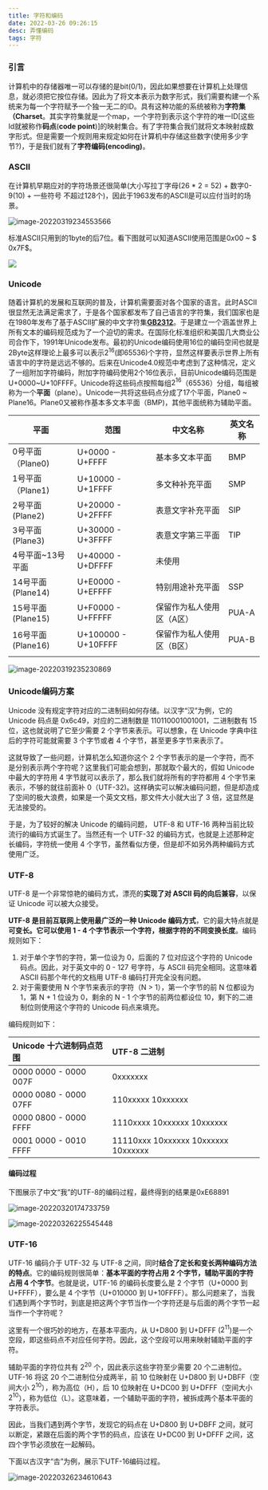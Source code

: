```yaml
---
title: 字符和编码
date: 2022-03-26 09:26:15
desc: 弄懂编码
tags: 字符
---
```


### 引言

<!-- 手握锟斤拷，直呼烫烫烫。 -->
计算机中的存储器唯一可以存储的是bit(0/1)，因此如果想要在计算机上处理信息，就必须把它按位存储。因此为了将文本表示为数字形式，我们需要构建一个系统来为每一个字符赋予一个独一无二的ID。具有这种功能的系统被称为**字符集（Charset**。其实字符集就是一个map，一个字符到表示这个字符的唯一ID[这些Id就被称作**码点**(**code point**)]的映射集合。有了字符集合我们就将文本映射成数字形式。但是需要一个规则用来规定如何在计算机中存储这些数字(使用多少字节?)，于是我们就有了**字符编码(encoding)**。

### ASCII

在计算机早期应对的字符场景还很简单(大小写拉丁字母(26 * 2 = 52) + 数字0-9(10) + 一些符号 不超过128个)，因此于1963发布的ASCII是可以应付当时的场景。

![image-20220319234553566](https://chromer-blog.oss-cn-shanghai.aliyuncs.com/blog/image-20220319234553566-7a392a5b7a2cc1732cf7b30c53275155f1e07969dbffd478ebd8d0a7e675409a.png)

标准ASCII只用到的1byte的后7位。看下图就可以知道ASCII使用范围是$0x00$ ~ $ 0x7F$。

![](https://chromer-blog.oss-cn-shanghai.aliyuncs.com/blog/USASCII_code_chart-9e9c85c0d5f0c819bcf7d61c0cce9152e0e359b2cffe96d2b5507b690edafc20.png)



### Unicode

随着计算机的发展和互联网的普及，计算机需要面对各个国家的语言。此时ASCII很显然无法满足需求了，于是各个国家都发布了自己语言的字符集，我们国家也是在1980年发布了基于ASCII扩展的中文字符集[**GB2312**](https://zh.wikipedia.org/wiki/GB_2312)。于是建立一个涵盖世界上所有文本的编码规范成为了一个迫切的需求。在国际化标准组织和美国几大商业公司合作下，1991年Unicode发布。最初的Unicode编码使用16位的编码空间也就是2Byte这样理论上最多可以表示$2^{16}$(即65536)个字符，显然这样要表示世界上所有语言中的字符是远远不够的。后来在Unicode4.0规范中考虑到了这种情况，定义了一组附加字符编码，附加字符编码使用2个16位表示，目前Unicode编码范围是U+0000~U+10FFFF。Unicode将这些码点按照每组$2^{16}$（65536）分组，每组被称为一个**平面**（plane）。Unicode一共将这些码点分成了17个平面，Plane0 ~ Plane16。Plane0又被称作基本多文本平面（BMP)，其他平面统称为辅助平面。

| 平面              | 范围                | 中文名称                  | 英文名称 |
| ----------------- | ------------------- | ------------------------- | -------- |
| 0号平面（Plane0)  | U+0000 - U+FFFF     | 基本多文本平面            | BMP      |
| 1号平面（Plane1)  | U+10000 - U+1FFFF   | 多文种补充平面            | SMP      |
| 2号平面(Plane2)   | U+20000 - U+2FFFF   | 表意文字补充平面          | SIP      |
| 3号平面(Plane3)   | U+30000 - U+3FFFF   | 表意文字第三平面          | TIP      |
| 4号平面~13号平面  | U+40000 - U+DFFFF   | 未使用                    |          |
| 14号平面(Plane14) | U+E0000 - U+EFFFF   | 特别用途补充平面          | SSP      |
| 15号平面(Plane15) | U+F0000 - U+FFFFF   | 保留作为私人使用区（A区） | PUA-A    |
| 16号平面(Plane16) | U+100000 - U+10FFFF | 保留作为私人使用区（B区） | PUA-B    |
|                   |                     |                           |          |

![image-20220319235230869](https://chromer-blog.oss-cn-shanghai.aliyuncs.com/blog/image-20220319235230869-4dcab2527238d5c0bdd623f6f8ea4330eb69877a02626bfd8a4cab02f41a1d00.png)



### Unicode编码方案

Unicode 没有规定字符对应的二进制码如何存储。以汉字“汉”为例，它的 Unicode 码点是 0x6c49，对应的二进制数是 110110001001001，二进制数有 15 位，这也就说明了它至少需要 2 个字节来表示。可以想象，在 Unicode 字典中往后的字符可能就需要 3 个字节或者 4 个字节，甚至更多字节来表示了。

这就导致了一些问题，计算机怎么知道你这个 2 个字节表示的是一个字符，而不是分别表示两个字符呢？这里我们可能会想到，那就取个最大的，假如 Unicode 中最大的字符用 4 字节就可以表示了，那么我们就将所有的字符都用 4 个字节来表示，不够的就往前面补 0（UTF-32)。这样确实可以解决编码问题，但是却造成了空间的极大浪费，如果是一个英文文档，那文件大小就大出了 3 倍，这显然是无法接受的。

于是，为了较好的解决 Unicode 的编码问题， UTF-8 和 UTF-16 两种当前比较流行的编码方式诞生了。当然还有一个 UTF-32 的编码方式，也就是上述那种定长编码，字符统一使用 4 个字节，虽然看似方便，但是却不如另外两种编码方式使用广泛。

### UTF-8

UTF-8 是一个非常惊艳的编码方式，漂亮的**实现了对 ASCII 码的向后兼容**，以保证 Unicode 可以被大众接受。

**UTF-8 是目前互联网上使用最广泛的一种 Unicode 编码方式**，它的最大特点就是**可变长。它可以使用 1 - 4 个字节表示一个字符，根据字符的不同变换长度**。编码规则如下：

1. 对于单个字节的字符，第一位设为 0，后面的 7 位对应这个字符的 Unicode 码点。因此，对于英文中的 0 - 127 号字符，与 ASCII 码完全相同。这意味着 ASCII 码那个年代的文档用 UTF-8 编码打开完全没有问题。
2. 对于需要使用 N 个字节来表示的字符（N > 1），第一个字节的前 N 位都设为 1，第 N + 1 位设为 0，剩余的 N - 1 个字节的前两位都设位 10，剩下的二进制位则使用这个字符的 Unicode 码点来填充。

编码规则如下：

| Unicode 十六进制码点范围 | UTF-8 二进制                        |
| :----------------------- | :---------------------------------- |
| 0000 0000 - 0000 007F    | 0xxxxxxx                            |
| 0000 0080 - 0000 07FF    | 110xxxxx 10xxxxxx                   |
| 0000 0800 - 0000 FFFF    | 1110xxxx 10xxxxxx 10xxxxxx          |
| 0001 0000 - 0010 FFFF    | 11110xxx 10xxxxxx 10xxxxxx 10xxxxxx |



#### 编码过程

下图展示了中文“我”的UTF-8的编码过程，最终得到的结果是0xE68891

![image-20220320174733759](https://chromer-blog.oss-cn-shanghai.aliyuncs.com/blog/image-20220320174733759-4e87c30dcf657497ade3913b1b7a6fb0c478f49d0e06f39ae13531ed1e06c12e.png)

![image-20220326225545448](https://chromer-blog.oss-cn-shanghai.aliyuncs.com/blog/image-20220326225545448-e03623515fcac258c665e877a9acff55d58af34568edb349df8d9b4fa2ebe60d.png)



### UTF-16

UTF-16 编码介于 UTF-32 与 UTF-8 之间，同时**结合了定长和变长两种编码方法的特点**。它的编码规则很简单：**基本平面的字符占用 2 个字节，辅助平面的字符占用 4 个字节**。也就是说，UTF-16 的编码长度要么是 2 个字节（U+0000 到 U+FFFF），要么是 4 个字节（U+010000 到 U+10FFFF）。那么问题来了，当我们遇到两个字节时，到底是把这两个字节当作一个字符还是与后面的两个字节一起当作一个字符呢？

这里有一个很巧妙的地方，在基本平面内，从 U+D800 到 U+DFFF ($2^{11}$)是一个空段，即这些码点不对应任何字符。因此，这个空段可以用来映射辅助平面的字符。

辅助平面的字符位共有 $2^{20}$ 个，因此表示这些字符至少需要 20 个二进制位。UTF-16 将这 20 个二进制位分成两半，前 10 位映射在 U+D800 到 U+DBFF（空间大小 $2^{10}$），称为高位（H），后 10 位映射在 U+DC00 到 U+DFFF（空间大小 $2^{10}$），称为低位（L）。这意味着，一个辅助平面的字符，被拆成两个基本平面的字符表示。

因此，当我们遇到两个字节，发现它的码点在 U+D800 到 U+DBFF 之间，就可以断定，紧跟在后面的两个字节的码点，应该在 U+DC00 到 U+DFFF 之间，这四个字节必须放在一起解码。

下面以古汉字“𠮷”为例，展示下UTF-16编码过程。

![image-20220326234610643](https://chromer-blog.oss-cn-shanghai.aliyuncs.com/blog/image-20220326234610643-dcc8023249489b472b7294466b55c330cafe40e3155c5e980efb6cf221771058.png)